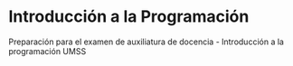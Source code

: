 # Introducción a la Programación

Preparación para el examen de auxiliatura de docencia - Introducción a la programación UMSS

